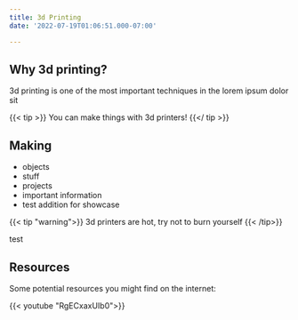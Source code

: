 ```yaml
---
title: 3d Printing
date: '2022-07-19T01:06:51.000-07:00'

---
```

## Why 3d printing?

3d printing is one of the most important techniques in the lorem ipsum dolor sit

{{< tip >}}
You can make things with 3d printers!
{{</ tip >}}

## Making

* objects
* stuff
* projects
* important information
* test addition for showcase

{{< tip "warning">}}
3d printers are hot, try not to burn yourself
{{< /tip>}}

test

## Resources

Some potential resources you might find on the internet:

{{< youtube "RgECxaxUIb0">}}